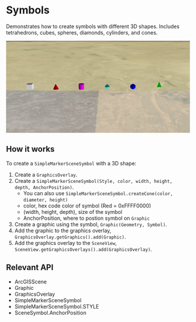 <h1>Symbols</h1>

<p>Demonstrates how to create symbols with different 3D shapes. Includes tetrahedrons, cubes, spheres, diamonds, cylinders, and cones.</p>

<p><img src="Symbols3D.png"/></p>

<h2>How it works</h2>

<p>To create a <code>SimpleMarkerSceneSymbol</code> with a 3D shape:</p>

<ol>
  <li>Create a <code>GraphicsOverlay</code>.</li>
  <li>Create a <code>SimpleMarkerSceneSymbol(Style, color, width, height, depth, AnchorPosition)</code>.
    <ul><li>You can also use <code>SimpleMarkerSceneSymbol.createCone(color, diameter, height)</code></li>
      <li>color, hex code color of symbol (Red = 0xFFFF0000)</li>
      <li>(width, height, depth), size of the symbol</li>
      <li>AnchorPosition, where to postion symbol on <code>Graphic</code></li></ul></li>
  <li>Create a graphic using the symbol, <code>Graphic(Geometry, Symbol)</code>.</li>
  <li>Add the graphic to the graphics overlay, <code>GraphicsOverlay.getGraphics().add(Graphic)</code>.</li>
  <li>Add the graphics overlay to the <code>SceneView</code>, <code>SceneView.getGraphicsOverlays().add(GraphicsOverlay)</code>.</li>
</ol>

<h2>Relevant API</h2>

<ul>
  <li>ArcGISScene</li>
  <li>Graphic</li>
  <li>GraphicsOverlay</li>
  <li>SimpleMarkerSceneSymbol</li>
  <li>SimpleMarkerSceneSymbol.STYLE</li>
  <li>SceneSymbol.AnchorPosition</li>
</ul>

